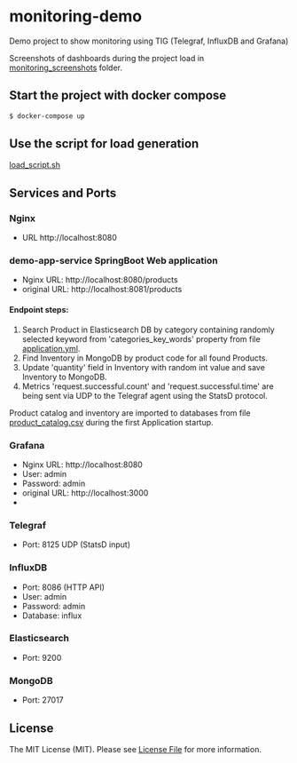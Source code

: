 # monitoring-demo
Demo project to show monitoring using TIG (Telegraf, InfluxDB and Grafana)

Screenshots of dashboards during the project load in [monitoring_screenshots](monitoring_screenshots) folder.

## Start the project with docker compose

```bash
$ docker-compose up
```
## Use the script for load generation
[load_script.sh](load_script.sh)

## Services and Ports

### Nginx
- URL http://localhost:8080

### demo-app-service SpringBoot Web application
- Nginx URL: http://localhost:8080/products
- original URL: http://localhost:8081/products

#### Endpoint steps:

1) Search Product in Elasticsearch DB by category containing randomly selected keyword from 'categories_key_words' property from file [application.yml](demo-app-service%2Fsrc%2Fmain%2Fresources%2Fapplication.yml). 
2) Find Inventory in MongoDB by product code for all found Products. 
3) Update 'quantity' field in Inventory with random int value and save Inventory to MongoDB.
4) Metrics 'request.successful.count' and 'request.successful.time' are being sent via UDP to the Telegraf agent using the StatsD protocol.

Product catalog and inventory are imported to databases from file [product_catalog.csv](demo-app-service%2Fsrc%2Fmain%2Fresources%2Fproduct_catalog.csv)  during the first Application startup.

### Grafana
- Nginx URL: http://localhost:8080
- User: admin
- Password: admin
- original URL: http://localhost:3000
- 
### Telegraf
- Port: 8125 UDP (StatsD input)

### InfluxDB
- Port: 8086 (HTTP API)
- User: admin
- Password: admin
- Database: influx

### Elasticsearch
- Port: 9200

### MongoDB
- Port: 27017

## License

The MIT License (MIT). Please see [License File](LICENSE) for more information.